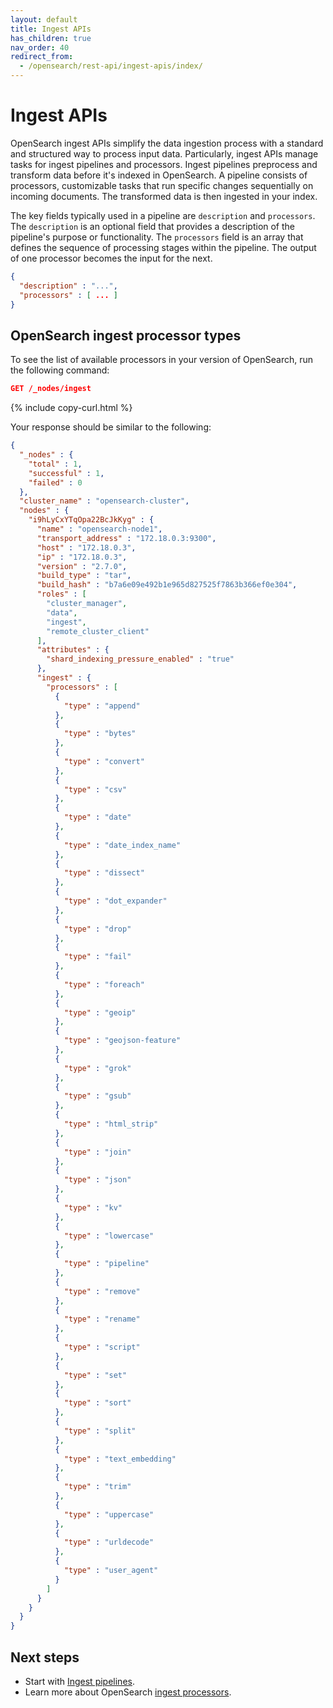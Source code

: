 ```yaml
---
layout: default
title: Ingest APIs
has_children: true
nav_order: 40
redirect_from:
  - /opensearch/rest-api/ingest-apis/index/
---
```


# Ingest APIs

OpenSearch ingest APIs simplify the data ingestion process with a standard and structured way to process input data. Particularly, ingest APIs manage tasks for ingest pipelines and processors. Ingest pipelines preprocess and transform data before it's indexed in OpenSearch. A pipeline consists of processors, customizable tasks that run specific changes sequentially on incoming documents. The transformed data is then ingested in your index.

The key fields typically used in a pipeline are `description` and `processors`. The `description` is an optional field that provides a description of the pipeline's purpose or functionality. The `processors` field is an array that defines the sequence of processing stages within the pipeline. The output of one processor becomes the input for the next.

```json
{
  "description" : "...",
  "processors" : [ ... ]
}
```

## OpenSearch ingest processor types

To see the list of available processors in your version of OpenSearch, run the following command:

```json
GET /_nodes/ingest
```
{% include copy-curl.html %}

Your response should be similar to the following:

```json
{
  "_nodes" : {
    "total" : 1,
    "successful" : 1,
    "failed" : 0
  },
  "cluster_name" : "opensearch-cluster",
  "nodes" : {
    "i9hLyCxYTqOpa22BcJkKyg" : {
      "name" : "opensearch-node1",
      "transport_address" : "172.18.0.3:9300",
      "host" : "172.18.0.3",
      "ip" : "172.18.0.3",
      "version" : "2.7.0",
      "build_type" : "tar",
      "build_hash" : "b7a6e09e492b1e965d827525f7863b366ef0e304",
      "roles" : [
        "cluster_manager",
        "data",
        "ingest",
        "remote_cluster_client"
      ],
      "attributes" : {
        "shard_indexing_pressure_enabled" : "true"
      },
      "ingest" : {
        "processors" : [
          {
            "type" : "append"
          },
          {
            "type" : "bytes"
          },
          {
            "type" : "convert"
          },
          {
            "type" : "csv"
          },
          {
            "type" : "date"
          },
          {
            "type" : "date_index_name"
          },
          {
            "type" : "dissect"
          },
          {
            "type" : "dot_expander"
          },
          {
            "type" : "drop"
          },
          {
            "type" : "fail"
          },
          {
            "type" : "foreach"
          },
          {
            "type" : "geoip"
          },
          {
            "type" : "geojson-feature"
          },
          {
            "type" : "grok"
          },
          {
            "type" : "gsub"
          },
          {
            "type" : "html_strip"
          },
          {
            "type" : "join"
          },
          {
            "type" : "json"
          },
          {
            "type" : "kv"
          },
          {
            "type" : "lowercase"
          },
          {
            "type" : "pipeline"
          },
          {
            "type" : "remove"
          },
          {
            "type" : "rename"
          },
          {
            "type" : "script"
          },
          {
            "type" : "set"
          },
          {
            "type" : "sort"
          },
          {
            "type" : "split"
          },
          {
            "type" : "text_embedding"
          },
          {
            "type" : "trim"
          },
          {
            "type" : "uppercase"
          },
          {
            "type" : "urldecode"
          },
          {
            "type" : "user_agent"
          }
        ]
      }
    }
  }
}
```

## Next steps

- Start with [Ingest pipelines]({{site.url}}{{site.baseurl}}/api-reference/ingest-apis/ingest-pipelines/).
- Learn more about OpenSearch [ingest processors]({{site.url}}{{site.baseurl}}/api-reference/ingest-apis/ingest-processors/).
